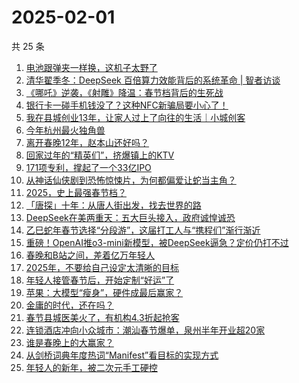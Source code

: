 # 2025-02-01

共 25 条

<!-- BEGIN 36KR -->
<!-- 最后更新时间 2025-02-01 09:11:38 +0800 -->
1. [电池跟弹夹一样换，这机子太野了](https://36kr.com/p/3146029578984198)
1. [清华翟季冬：DeepSeek 百倍算力效能背后的系统革命 | 智者访谈](https://36kr.com/p/3144835983071750)
1. [《哪吒》逆袭，《射雕》降温：春节档背后的生死战](https://36kr.com/p/3144542038628866)
1. [银行卡一碰手机钱没了？这种NFC新骗局要小心了！](https://36kr.com/p/3143671575723777)
1. [我在县城创业13年，让家人过上了向往的生活｜小城创客](https://36kr.com/p/3145091743783686)
1. [今年杭州最火独角兽](https://36kr.com/p/3144890438670853)
1. [离开春晚12年，赵本山还好吗？](https://36kr.com/p/3144956882262789)
1. [回家过年的“精英们”，挤爆镇上的KTV](https://36kr.com/p/3145901837712902)
1. [171项专利，撑起了一个33亿IPO](https://36kr.com/p/3144947090201344)
1. [从神话仙侠剧到恐怖惊悚片，为何都偏爱让蛇当主角？](https://36kr.com/p/3144821538619144)
1. [2025，史上最强春节档？](https://36kr.com/p/3144470037617154)
1. [「唐探」十年：从唐人街出发，找去世界的路](https://36kr.com/p/3145378670526208)
1. [DeepSeek在美两重天：五大巨头接入，政府诚惶诚恐](https://36kr.com/p/3146488102656514)
1. [乙巳蛇年春节选择“分段游”，这届打工人与“携程们”渐行渐近](https://36kr.com/p/3145396460240385)
1. [重磅！OpenAI推o3-mini新模型，被DeepSeek逼急？定价仍打不过](https://36kr.com/p/3147159755004679)
1. [春晚和B站之间，差着亿万年轻人](https://36kr.com/p/3144053567815424)
1. [2025年，不要给自己设定太清晰的目标](https://36kr.com/p/3118113467273472)
1. [年轻人接管春节后，开始定制“好运”了](https://36kr.com/p/3146067940071941)
1. [苹果：大模型“瘦身”，硬件成最后赢家？](https://36kr.com/p/3146025063996166)
1. [金庸的时代，还在吗？](https://36kr.com/p/3146553225796103)
1. [春节县城医美火了，有机构4.3折起抢客](https://36kr.com/p/3146223076989442)
1. [连锁酒店冲向小众城市：潮汕春节爆单，泉州半年开业超20家](https://36kr.com/p/3146223050840832)
1. [谁是春晚上的大赢家？](https://36kr.com/p/3144725655125768)
1. [从剑桥词典年度热词“Manifest”看目标的实现方式](https://36kr.com/p/3115577874223369)
1. [年轻人的新年，被二次元手工硬控](https://36kr.com/p/3145238974053896)
<!-- END 36KR -->